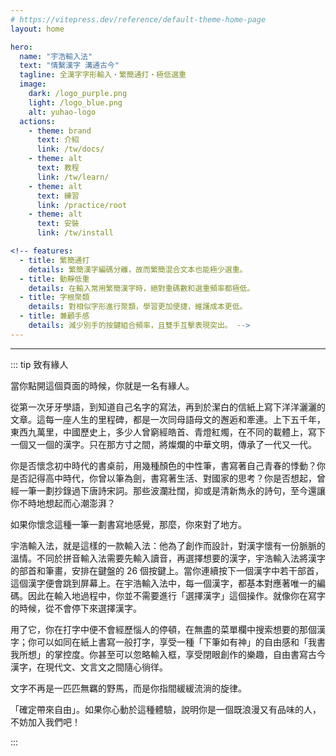 ```yaml
---
# https://vitepress.dev/reference/default-theme-home-page
layout: home

hero:
  name: "宇浩輸入法"
  text: "情繫漢字 溝通古今"
  tagline: 全漢字字形輸入・繁簡通打・極低選重
  image:
    dark: /logo_purple.png
    light: /logo_blue.png
    alt: yuhao-logo
  actions:
    - theme: brand
      text: 介紹
      link: /tw/docs/
    - theme: alt
      text: 教程
      link: /tw/learn/
    - theme: alt
      text: 練習
      link: /practice/root
    - theme: alt
      text: 安裝
      link: /tw/install

<!-- features:
  - title: 繁簡通打
    details: 繁簡漢字編碼分離，故而繁簡混合文本也能極少選重。
  - title: 動靜低重
    details: 在輸入常用繁簡漢字時，絕對重碼數和選重頻率都極低。
  - title: 字根聚類
    details: 對相似字形進行聚類，學習更加便捷，維護成本更低。
  - title: 兼顧手感
    details: 減少別手的按鍵組合頻率，且雙手互擊表現突出。 -->
---
```


<script setup>
import Search from '@/search/FetchSearch.vue'
import Chaifen from '@/chaifen/Chaifen.vue'
</script>
<Search zigenUrl="/zigen-star.csv" supplement />

---

<div class="flex justify-center flex-wrap">
<Chaifen char="光" id="宇" :parts='[3,3]' />
<Chaifen char='華' :parts='[4,5,2]' :colors='[1,2,3]' />
<Chaifen char="星" id="星" :parts='[4,5]' />
<Chaifen char="陳" id="陳" :parts='[2,1,4,3]' :colors='[1,2,3,2]' />
</div>

::: tip 致有緣人

當你點開這個頁面的時候，你就是一名有緣人。

從第一次牙牙學語，到知道自己名字的寫法，再到於潔白的信紙上寫下洋洋灑灑的文章。這每一座人生的里程碑，都是一次同母語母文的邂逅和牽連。上下五千年，東西九萬里，中國歷史上，多少人曾窮經皓首、青燈紅燭，在不同的載體上，寫下一個又一個的漢字。只在那方寸之間，將燦爛的中華文明，傳承了一代又一代。

你是否懷念初中時代的書桌前，用幾種顏色的中性筆，書寫著自己青春的悸動？你是否記得高中時代，你曾以筆為劍，書寫著生活、對國家的思考？你是否想起，曾經一筆一劃抄錄過下唐詩宋詞。那些波瀾壯闊，抑或是清新雋永的詩句，至今還讓你不時地想起而心潮澎湃？

如果你懷念這種一筆一劃書寫地感覺，那麼，你來對了地方。

宇浩輸入法，就是這樣的一款輸入法：他為了創作而設計，對漢字懷有一份脈脈的溫情。不同於拼音輸入法需要先輸入讀音，再選擇想要的漢字，宇浩輸入法將漢字的部首和筆畫，安排在鍵盤的 26 個按鍵上。當你連續按下一個漢字中若干部首，這個漢字便會跳到屏幕上。在宇浩輸入法中，每一個漢字，都基本對應著唯一的編碼。因此在輸入地過程中，你並不需要進行「選擇漢字」這個操作。就像你在寫字的時候，從不會停下來選擇漢字。

用了它，你在打字中便不會經歷惱人的停頓，在無盡的菜單欄中搜索想要的那個漢字；你可以如同在紙上書寫一般打字，享受一種「下筆如有神」的自由感和「我書我所想」的掌控度。你甚至可以忽略輸入框，享受閉眼創作的樂趣，自由書寫古今漢字，在現代文、文言文之間隨心徜徉。

文字不再是一匹匹無羈的野馬，而是你指間緩緩流淌的旋律。

「確定帶來自由」。如果你心動於這種體驗，說明你是一個既浪漫又有品味的人，不妨加入我們吧！

:::